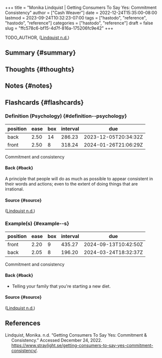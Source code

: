 +++
title = "Monika Lindquist | Getting Consumers To Say Yes: Commitment Consistency"
author = ["Cash Weaver"]
date = 2022-12-24T15:35:00-08:00
lastmod = 2023-09-24T10:32:23-07:00
tags = ["hastodo", "reference", "hastodo", "reference"]
categories = ["hastodo", "reference"]
draft = false
slug = "ffc578c6-bf15-4d7f-816a-175206fc9e42"
+++

TODO_AUTHOR, (<a href="#citeproc_bib_item_1">Lindquist n.d.</a>)


## Summary {#summary}


## Thoughts {#thoughts}


## Notes {#notes}


## Flashcards {#flashcards}


### Definition (Psychology) {#definition--psychology}

| position | ease | box | interval | due                  |
|----------|------|-----|----------|----------------------|
| back     | 2.50 | 14  | 286.23   | 2023-12-05T20:34:32Z |
| front    | 2.50 | 8   | 318.24   | 2024-01-26T21:06:29Z |

Commitment and consistency


#### Back {#back}

A principle that people will do as much as possible to appear consistent in their words and actions; even to the extent of doing things that are irrational.


#### Source {#source}

(<a href="#citeproc_bib_item_1">Lindquist n.d.</a>)


### Example(s) {#example--s}

| position | ease | box | interval | due                  |
|----------|------|-----|----------|----------------------|
| front    | 2.20 | 9   | 435.27   | 2024-09-13T10:42:50Z |
| back     | 2.05 | 8   | 196.20   | 2024-03-24T18:32:37Z |

Commitment and consistency


#### Back {#back}

-   Telling your family that you're starting a new diet.


#### Source {#source}

(<a href="#citeproc_bib_item_1">Lindquist n.d.</a>)

## References

<style>.csl-entry{text-indent: -1.5em; margin-left: 1.5em;}</style><div class="csl-bib-body">
  <div class="csl-entry"><a id="citeproc_bib_item_1"></a>Lindquist, Monika. n.d. “Getting Consumers To Say Yes: Commitment &#38; Consistency.” Accessed December 24, 2022. <a href="https://www.straylight.se/getting-consumers-to-say-yes-commitment-consistency/">https://www.straylight.se/getting-consumers-to-say-yes-commitment-consistency/</a>.</div>
</div>

